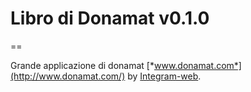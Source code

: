 # Libro di Donamat  v0.1.0

==

Grande applicazione di donamat
[*www.donamat.com*](http://www.donamat.com/)
by [Integram-web](http://www.integram-web.com/).
